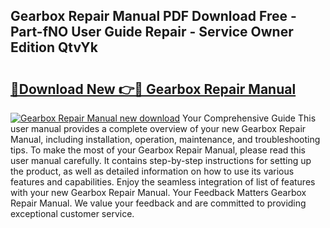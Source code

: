 ## Gearbox Repair Manual PDF Download Free - Part-fNO User Guide Repair - Service Owner Edition QtvYk

# <h2><a href="http://bc34988.oget.top/?id=Gearbox+Repair+Manual">🔗Download New 👉🔴 Gearbox Repair Manual</a></h2>

[![Gearbox Repair Manual new download](https://i.imgur.com/5g1atiW.png)](http://bc34988.oget.top/?id=Gearbox+Repair+Manual)
Your Comprehensive Guide This user manual provides a complete overview of your new Gearbox Repair Manual, including installation, operation, maintenance, and troubleshooting tips. To make the most of your Gearbox Repair Manual, please read this user manual carefully. It contains step-by-step instructions for setting up the product, as well as detailed information on how to use its various features and capabilities. Enjoy the seamless integration of list of features with your new Gearbox Repair Manual. Your Feedback Matters Gearbox Repair Manual. We value your feedback and are committed to providing exceptional customer service.

